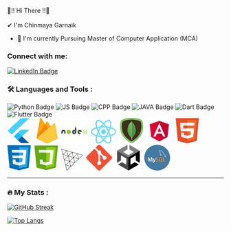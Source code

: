 👋!! Hi There !!👋 <br /><br />
 ✔  I'm Chinmaya Garnaik <br />
- 👀 I'm currently Pursuing Master of Computer Application (MCA)
<!--  👨‍💻 I'm currently learning React Native <br /> -->


</div>
<!-- dummy -->

### Connect with me: <social> <div id="badges" align="center">
  <a href="https://www.linkedin.com/in/chinmaya-garnaik-a093a21b5/">
    <img src="https://img.shields.io/badge/LinkedIn-0077B5?style=for-the-badge&logo=linkedin&logoColor=white" alt="LinkedIn Badge"/>
      </a>
<!--   <a href="https://instagram.com/whyarchit">
    <img src="https://img.shields.io/badge/Instagram-E4405F?style=for-the-badge&logo=instagram&logoColor=white" alt="Instagram Badge"/>
      </a> -->
</div>

<about-stuff>


### :hammer_and_wrench: Languages and Tools :
  <div id="skils">
    <a>
    <img src="https://img.shields.io/badge/Python-3776AB?style=for-the-badge&logo=python&logoColor=white" alt="Python Badge"/>
      </a>
    <a>
    <img src="https://img.shields.io/badge/JavaScript-F7DF1E?style=for-the-badge&logo=javascript&logoColor=black" alt="JS Badge"/>
      </a>
    <a>
    <img src="https://img.shields.io/badge/C%2B%2B-00599C?style=for-the-badge&logo=c%2B%2B&logoColor=white" alt="CPP Badge"/>
      </a>
    <a>
    <img src="https://img.shields.io/badge/Java-ED8B00?style=for-the-badge&logo=java&logoColor=white" alt="JAVA Badge"/>
      </a>
    <a>
    <img src="https://img.shields.io/static/v1?style=for-the-badge&message=Dart&color=0175C2&logo=Dart&logoColor=FFFFFF&label=" alt="Dart Badge"/>
      </a>
    <a>
    <img src="https://img.shields.io/badge/TypeScript-3178C6?style=for-the-badge&logo=TypeScript&logoColor=FFF" alt="Flutter Badge"/>
      </a>
  
</div>
    <div id="skilsv2">
         <img src="https://github.com/ChinmayaGit/ChinmayaGit/blob/main/Flutter.png" title="Flutter" alt="Flutter" width="60" height="60"/>&nbsp;
        <img src="https://github.com/ChinmayaGit/ChinmayaGit/blob/main/Firebase.png" title="Firebase" alt="Firebase" width="50" height="60"/>&nbsp;
        <img src="https://github.com/ChinmayaGit/ChinmayaGit/blob/main/nodejs.png" title="NodeJS" alt="NodeJS" width="60" height="60"/>&nbsp;
        <img src="https://github.com/ChinmayaGit/ChinmayaGit/blob/main/React.png" title="React" alt="React" width="60" height="55"/>&nbsp;
        <img src="https://github.com/ChinmayaGit/ChinmayaGit/blob/main/mongo_db.png" title="Mongo-DB" alt="Mongo-DB" width="55" height="60"/>&nbsp;
        <img src="https://github.com/ChinmayaGit/ChinmayaGit/blob/main/Angular.png" title="Angular" alt="Angular" width="60" height="60"/>&nbsp;
        <img src="https://github.com/ChinmayaGit/ChinmayaGit/blob/main/HTML.png" title="Html" alt="Html" width="55" height="60"/>&nbsp;
        <img src="https://github.com/ChinmayaGit/ChinmayaGit/blob/main/CSS.png" title="CSS" alt="CSS" width="55" height="60"/>&nbsp;
        <img src="https://github.com/ChinmayaGit/ChinmayaGit/blob/main/js.png" title="JS" alt="JS" width="55" height="60"/>&nbsp;
        <img src="https://github.com/ChinmayaGit/ChinmayaGit/blob/main/3JS.png" title="3JS" alt="3JS" width="50" height="50"/>&nbsp;
      <img src="https://github.com/ChinmayaGit/ChinmayaGit/blob/main/Git.png" title="Git" alt="Git" width="60" height="60"/>&nbsp;
      <img src="https://github.com/ChinmayaGit/ChinmayaGit/blob/main/unity.png" title="Unity" alt="Unity" width="60" height="60"/>&nbsp;
     <img src="https://github.com/ChinmayaGit/ChinmayaGit/blob/main/mySql.png" title="MySql" alt="MySql" width="60" height="60"/>&nbsp;
  </div>
  
  ---
  
  ### :fire: My Stats :
  
  [![GitHub Streak](http://github-readme-streak-stats.herokuapp.com?user=ChinmayaGit&theme=dark&background=000000)](https://git.io/streak-stats)
  
  [![Top Langs](https://github-readme-stats.vercel.app/api/top-langs/?username=ChinmayaGit&layout=compact&theme=vision-friendly-dark)](https://github.com/anuraghazra/github-readme-stats)
    
